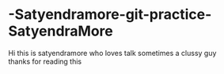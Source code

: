 # -Satyendramore-git-practice-SatyendraMore
Hi this is satyendramore who loves talk sometimes a clussy guy
<br>
thanks for reading this


